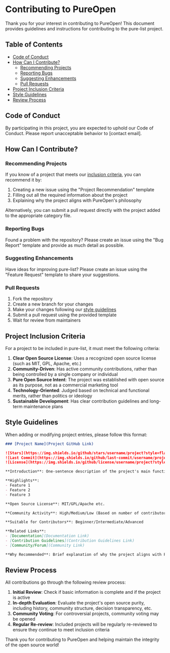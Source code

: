 # Contributing to PureOpen

Thank you for your interest in contributing to PureOpen! This document provides guidelines and instructions for contributing to the pure-list project.

## Table of Contents

- [Code of Conduct](#code-of-conduct)
- [How Can I Contribute?](#how-can-i-contribute)
  - [Recommending Projects](#recommending-projects)
  - [Reporting Bugs](#reporting-bugs)
  - [Suggesting Enhancements](#suggesting-enhancements)
  - [Pull Requests](#pull-requests)
- [Project Inclusion Criteria](#project-inclusion-criteria)
- [Style Guidelines](#style-guidelines)
- [Review Process](#review-process)

## Code of Conduct

By participating in this project, you are expected to uphold our Code of Conduct. Please report unacceptable behavior to [contact email].

## How Can I Contribute?

### Recommending Projects

If you know of a project that meets our [inclusion criteria](#project-inclusion-criteria), you can recommend it by:

1. Creating a new issue using the "Project Recommendation" template
2. Filling out all the required information about the project
3. Explaining why the project aligns with PureOpen's philosophy

Alternatively, you can submit a pull request directly with the project added to the appropriate category file.

### Reporting Bugs

Found a problem with the repository? Please create an issue using the "Bug Report" template and provide as much detail as possible.

### Suggesting Enhancements

Have ideas for improving pure-list? Please create an issue using the "Feature Request" template to share your suggestions.

### Pull Requests

1. Fork the repository
2. Create a new branch for your changes
3. Make your changes following our [style guidelines](#style-guidelines)
4. Submit a pull request using the provided template
5. Wait for review from maintainers

## Project Inclusion Criteria

For a project to be included in pure-list, it must meet the following criteria:

1. **Clear Open Source License**: Uses a recognized open source license (such as MIT, GPL, Apache, etc.)
2. **Community-Driven**: Has active community contributions, rather than being controlled by a single company or individual
3. **Pure Open Source Intent**: The project was established with open source as its purpose, not as a commercial marketing tool
4. **Technology-Oriented**: Judged based on technical and functional merits, rather than politics or ideology
5. **Sustainable Development**: Has clear contribution guidelines and long-term maintenance plans

## Style Guidelines

When adding or modifying project entries, please follow this format:

```markdown
### [Project Name](Project GitHub Link)

![Stars](https://img.shields.io/github/stars/username/project?style=flat)
![Last Commit](https://img.shields.io/github/last-commit/username/project?style=flat)
![License](https://img.shields.io/github/license/username/project?style=flat)

**Introduction**: One-sentence description of the project's main function and purpose

**Highlights**:
- Feature 1
- Feature 2
- Feature 3

**Open Source License**: MIT/GPL/Apache etc.

**Community Activity**: High/Medium/Low (Based on number of contributors, issue response time, etc.)

**Suitable for Contributors**: Beginner/Intermediate/Advanced

**Related Links**:
- [Documentation](Documentation Link)
- [Contribution Guidelines](Contribution Guidelines Link)
- [Community/Forum](Community Link)

**Why Recommended**: Brief explanation of why the project aligns with PureOpen's philosophy and its unique value in the ecosystem
```

## Review Process

All contributions go through the following review process:

1. **Initial Review**: Check if basic information is complete and if the project is active
2. **In-depth Evaluation**: Evaluate the project's open source purity, including history, community structure, decision transparency, etc.
3. **Community Voting**: For controversial projects, community voting may be opened
4. **Regular Re-review**: Included projects will be regularly re-reviewed to ensure they continue to meet inclusion criteria

Thank you for contributing to PureOpen and helping maintain the integrity of the open source world!